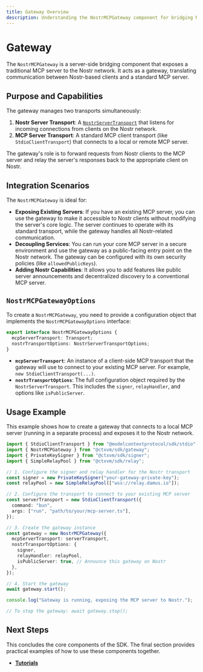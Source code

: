 ```yaml
---
title: Gateway Overview
description: Understanding the NostrMCPGateway component for bridging MCP and Nostr
---
```


# Gateway

The `NostrMCPGateway` is a server-side bridging component that exposes a traditional MCP server to the Nostr network. It acts as a gateway, translating communication between Nostr-based clients and a standard MCP server.

## Purpose and Capabilities

The gateway manages two transports simultaneously:

1.  **Nostr Server Transport**: A [`NostrServerTransport`](/transports/nostr-server-transport) that listens for incoming connections from clients on the Nostr network.
2.  **MCP Server Transport**: A standard MCP client transport (like `StdioClientTransport`) that connects to a local or remote MCP server.

The gateway's role is to forward requests from Nostr clients to the MCP server and relay the server's responses back to the appropriate client on Nostr.

## Integration Scenarios

The `NostrMCPGateway` is ideal for:

- **Exposing Existing Servers**: If you have an existing MCP server, you can use the gateway to make it accessible to Nostr clients without modifying the server's core logic. The server continues to operate with its standard transport, while the gateway handles all Nostr-related communication.
- **Decoupling Services**: You can run your core MCP server in a secure environment and use the gateway as a public-facing entry point on the Nostr network. The gateway can be configured with its own security policies (like `allowedPublicKeys`).
- **Adding Nostr Capabilities**: It allows you to add features like public server announcements and decentralized discovery to a conventional MCP server.

## `NostrMCPGatewayOptions`

To create a `NostrMCPGateway`, you need to provide a configuration object that implements the `NostrMCPGatewayOptions` interface:

```typescript
export interface NostrMCPGatewayOptions {
  mcpServerTransport: Transport;
  nostrTransportOptions: NostrServerTransportOptions;
}
```

- **`mcpServerTransport`**: An instance of a client-side MCP transport that the gateway will use to connect to your existing MCP server. For example, `new StdioClientTransport(...)`.
- **`nostrTransportOptions`**: The full configuration object required by the `NostrServerTransport`. This includes the `signer`, `relayHandler`, and options like `isPublicServer`.

## Usage Example

This example shows how to create a gateway that connects to a local MCP server (running in a separate process) and exposes it to the Nostr network.

```typescript
import { StdioClientTransport } from "@modelcontextprotocol/sdk/stdio";
import { NostrMCPGateway } from "@ctxvm/sdk/gateway";
import { PrivateKeySigner } from "@ctxvm/sdk/signer";
import { SimpleRelayPool } from "@ctxvm/sdk/relay";

// 1. Configure the signer and relay handler for the Nostr transport
const signer = new PrivateKeySigner("your-gateway-private-key");
const relayPool = new SimpleRelayPool(["wss://relay.damus.io"]);

// 2. Configure the transport to connect to your existing MCP server
const serverTransport = new StdioClientTransport({
  command: "bun",
  args: ["run", "path/to/your/mcp-server.ts"],
});

// 3. Create the gateway instance
const gateway = new NostrMCPGateway({
  mcpServerTransport: serverTransport,
  nostrTransportOptions: {
    signer,
    relayHandler: relayPool,
    isPublicServer: true, // Announce this gateway on Nostr
  },
});

// 4. Start the gateway
await gateway.start();

console.log("Gateway is running, exposing the MCP server to Nostr.");

// To stop the gateway: await gateway.stop();
```

## Next Steps

This concludes the core components of the SDK. The final section provides practical examples of how to use these components together.

- **[Tutorials](/tutorials/client-server-communication)**
